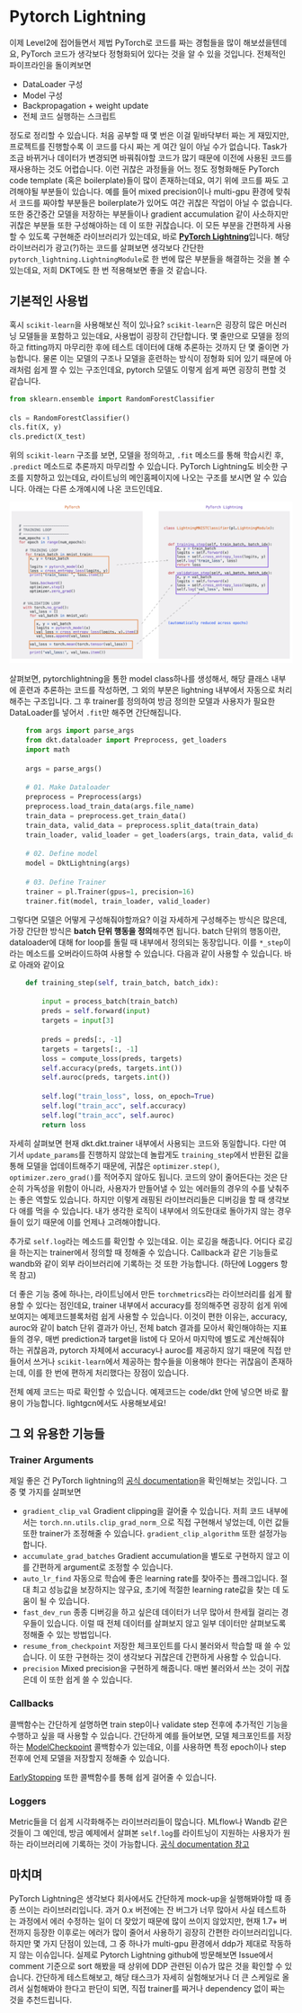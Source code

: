 # Pytorch Lightning

이제 Level2에 접어들면서 제법 PyTorch로 코드를 짜는 경험들을 많이 해보셨을텐데요, PyTorch 코드가 생각보다 정형화되어 있다는 것을 알 수 있을 것입니다. 전체적인 파이프라인을 돌이켜보면
+ DataLoader 구성
+ Model 구성
+ Backpropagation + weight update
+ 전체 코드 실행하는 스크립트

정도로 정리할 수 있습니다. 처음 공부할 때 몇 번은 이걸 밑바닥부터 짜는 게 재밌지만, 프로젝트를 진행할수록 이 코드를 다시 짜는 게 여간 일이 아닐 수가 없습니다. Task가 조금 바뀌거나 데이터가 변경되면 바꿔줘야할 코드가 많기 때문에 이전에 사용된 코드를 재사용하는 것도 어렵습니다. 이런 귀찮은 과정들을 어느 정도 정형화해둔 PyTorch code template (혹은 boilerplate)들이 많이 존재하는데요, 여기 위에 코드를 짜도 고려해야될 부분들이 있습니다. 예를 들어 mixed precision이나 multi-gpu 환경에 맞춰서 코드를 짜야할 부분들은 boilerplate가 있어도 여간 귀찮은 작업이 아닐 수 없습니다. 또한 중간중간 모델을 저장하는 부분들이나 gradient accumulation 같이 사소하지만 귀찮은 부분들 또한 구성해야하는 데 이 또한 귀찮습니다. 이 모든 부분을 간편하게 사용할 수 있도록 구현해준 라이브러리가 있는데요, 바로 [**PyTorch Lightning**](https://www.pytorchlightning.ai/)입니다. 해당 라이브러리가 광고(?)하는 코드를 살펴보면 생각보다 간단한 `pytorch_lightning.LightningModule`로 한 번에 많은 부분들을 해결하는 것을 볼 수 있는데요, 저희 DKT에도 한 번 적용해보면 좋을 것 같습니다.

## 기본적인 사용법

혹시 `scikit-learn`을 사용해보신 적이 있나요? `scikit-learn`은 굉장히 많은 머신러닝 모델들을 포함하고 있는데요, 사용법이 굉장히 간단합니다. 몇 줄만으로 모델을 정의하고 fitting까지 마무리한 후에 테스트 데이터에 대해 추론하는 것까지 단 몇 줄이면 가능합니다. 물론 이는 모델의 구조나 모델을 훈련하는 방식이 정형화 되어 있기 때문에 아래처럼 쉽게 짤 수 있는 구조인데요, pytorch 모델도 이렇게 쉽게 짜면 굉장히 편할 것 같습니다.
```python
from sklearn.ensemble import RandomForestClassifier

cls = RandomForestClassifier()
cls.fit(X, y)
cls.predict(X_test)
```

위의 `scikit-learn` 구조를 보면, 모델을 정의하고, `.fit` 메소드를 통해 학습시킨 후, `.predict` 메소드로 추론까지 마무리할 수 있습니다. PyTorch Lightning도 비슷한 구조를 지향하고 있는데요, 라이트닝의 메인홈페이지에 나오는 구조를 보시면 알 수 있습니다. 아래는 다른 소개예시에 나온 코드인데요.

![image](assets/01_example.png)

살펴보면, pytorchlightning을 통한 model class하나를 생성해서, 해당 클래스 내부에 훈련과 추론하는 코드를 작성하면, 그 외의 부분은 lightning 내부에서 자동으로 처리해주는 구조입니다. 그 후 trainer를 정의하여 방금 정의한 모델과 사용자가 필요한 DataLoader를 넣어서 `.fit`만 해주면 간단해집니다.

```python
    from args import parse_args
    from dkt.dataloader import Preprocess, get_loaders
    import math

    args = parse_args()

    # 01. Make Dataloader
    preprocess = Preprocess(args)
    preprocess.load_train_data(args.file_name)
    train_data = preprocess.get_train_data()
    train_data, valid_data = preprocess.split_data(train_data)
    train_loader, valid_loader = get_loaders(args, train_data, valid_data)

    # 02. Define model
    model = DktLightning(args)

    # 03. Define Trainer
    trainer = pl.Trainer(gpus=1, precision=16)
    trainer.fit(model, train_loader, valid_loader)
```

그렇다면 모델은 어떻게 구성해줘야할까요? 이걸 자세하게 구성해주는 방식은 많은데, 가장 간단한 방식은 **batch 단위 행동을 정의**해주면 됩니다. batch 단위의 행동이란, dataloader에 대해 for loop를 돌릴 때 내부에서 정의되는 동장입니다. 이를 `*_step`이라는 메소드를 오버라이드하여 사용할 수 있습니다. 다음과 같이 사용할 수 있습니다. 바로 아래와 같이요
```python
    def training_step(self, train_batch, batch_idx):
        
        input = process_batch(train_batch)
        preds = self.forward(input)
        targets = input[3]

        preds = preds[:, -1]
        targets = targets[:, -1]
        loss = compute_loss(preds, targets)
        self.accuracy(preds, targets.int())
        self.auroc(preds, targets.int())

        self.log("train_loss", loss, on_epoch=True)
        self.log("train_acc", self.accuracy)
        self.log("train_acc", self.auroc)
        return loss
```
자세히 살펴보면 현재 dkt.dkt.trainer 내부에서 사용되는 코드와 동일합니다. 다만 여기서 `update_params`를 진행하지 않았는데 놀랍게도 `training_step`에서 반환된 값을 통해 모델을 업데이트해주기 때문에, 귀찮은 `optimizer.step()`, `optimizer.zero_grad()`를 적어주지 않아도 됩니다. 코드의 양이 줄어든다는 것은 단순히 가독성을 위함이 아니라, 사용자가 만들어낼 수 있는 에러들의 경우의 수를 낮춰주는 좋은 역할도 있습니다. 하지만 이렇게 래핑된 라이브러리들은 디버깅을 할 때 생각보다 애를 먹을 수 있습니다. 내가 생각한 로직이 내부에서 의도한대로 돌아가지 않는 경우들이 있기 때문에 이를 언제나 고려해야합니다.

추가로 `self.log`라는 메소드를 확인할 수 있는데요. 이는 로깅을 해줍니다. 어디다 로깅을 하는지는 trainer에서 정의할 때 정해줄 수 있습니다. Callback과 같은 기능들로 wandb와 같이 외부 라이브러리에 기록하는 것 또한 가능합니다. (하단에 Loggers 항목 참고)

더 좋은 기능 중에 하나는, 라이트닝에서 만든 `torchmetrics`라는 라이브러리를 쉽게 활용할 수 있다는 점인데요, trainer 내부에서 accuracy를 정의해주면 굉장히 쉽게 위에 보여지는 예제코드블록처럼 쉽게 사용할 수 있습니다. 이것이 편한 이유는, accuracy, auroc와 같이 batch 단위 결과가 아닌, 전체 batch 결과를 모아서 확인해야하는 지표들의 경우, 매번 prediction과 target을 list에 다 모아서 마지막에 별도로 계산해줘야 하는 귀찮음과, pytorch 자체에서 accuracy나 auroc를 제공하지 않기 때문에 직접 만들어서 쓰거나 `scikit-learn`에서 제공하는 함수들을 이용해야 한다는 귀찮음이 존재하는데, 이를 한 번에 편하게 처리했다는 장점이 있습니다.

전체 예제 코드는 따로 확인할 수 있습니다. 예제코드는 code/dkt 안에 넣으면 바로 활용이 가능합니다. lightgcn에서도 사용해보세요!


## 그 외 유용한 기능들

### Trainer Arguments

제일 좋은 건 PyTorch lightning의 [공식 documentation](https://pytorch-lightning.readthedocs.io/en/stable/api/pytorch_lightning.trainer.trainer.Trainer.html#pytorch_lightning.trainer.trainer.Trainer)을 확인해보는 것입니다. 그 중 몇 가지를 살펴보면
+ `gradient_clip_val` Gradient clipping을 걸어줄 수 있습니다. 저희 코드 내부에서는 `torch.nn.utils.clip_grad_norm_`으로 직접 구현해서 넣었는데, 이런 값들 또한 trainer가 조정해줄 수 있습니다. `gradient_clip_algorithm` 또한 설정가능합니다.
+ `accumulate_grad_batches` Gradient accumulation을 별도로 구현하지 않고 이를 간편하게 argument로 조정할 수 있습니다.
+ `auto_lr_find` 자동으로 학습에 좋은 learning rate를 찾아주는 플래그입니다. 절대 최고 성능값을 보장하지는 않구요, 초기에 적절한 learning rate값을 찾는 데 도움이 될 수 있습니다.
+ `fast_dev_run` 종종 디버깅을 하고 싶은데 데이터가 너무 많아서 한세월 걸리는 경우들이 있습니다. 이럴 때 전체 데이터를 살펴보지 않고 일부 데이터만 살펴보도록 정해줄 수 있는 방법입니다.
+ `resume_from_checkpoint` 저장한 체크포인트를 다시 불러와서 학습할 때 쓸 수 있습니다. 이 또한 구현하는 것이 생각보다 귀찮은데 간편하게 사용할 수 있습니다.
+ `precision` Mixed precision을 구현하게 해줍니다. 매번 불러와서 쓰는 것이 귀찮은데 이 또한 쉽게 쓸 수 있습니다.


### Callbacks

콜백함수는 간단하게 설명하면 train step이나 validate step 전후에 추가적인 기능을 수행하고 싶을 때 사용할 수 있습니다. 간단하게 예를 들어보면, 모델 체크포인트를 저장하는 [ModelCheckpoint](https://pytorch-lightning.readthedocs.io/en/stable/api/pytorch_lightning.callbacks.ModelCheckpoint.html) 콜백함수가 있는데요, 이를 사용하면 특정 epoch이나 step 전후에 언제 모델을 저장할지 정해줄 수 있습니다.

[EarlyStopping](https://pytorch-lightning.readthedocs.io/en/stable/common/early_stopping.html) 또한 콜백함수를 통해 쉽게 걸어줄 수 있습니다.

### Loggers

Metric들을 더 쉽게 시각화해주는 라이브러리들이 많습니다. MLflow나 Wandb 같은 것들이 그 예인데, 방금 예제에서 살펴본 `self.log`를 라이트닝이 지원하는 사용자가 원하는 라이브러리에 기록하는 것이 가능합니다. [공식 documentation 참고](https://pytorch-lightning.readthedocs.io/en/stable/extensions/logging.html)


## 마치며

PyTorch Lightning은 생각보다 회사에서도 간단하게 mock-up을 실행해봐야할 때 종종 쓰이는 라이브러리입니다. 과거 0.x 버전에는 잔 버그가 너무 많아서 사실 테스트하는 과정에서 에러 수정하는 일이 더 잦았기 때문에 많이 쓰이지 않았지만, 현재 1.7+ 버전까지 등장한 이후로는 에러가 많이 줄어서 사용하기 굉장히 간편한 라이브러리입니다. 하지만 몇 가지 단점이 있는데, 그 중 하나가 multi-gpu 환경에서 ddp가 제대로 작동하지 않는 이슈입니다. 실제로 Pytorch Lightning github에 방문해보면 Issue에서 comment 기준으로 sort 해봤을 때 상위에 DDP 관련된 이슈가 많은 것을 확인할 수 있습니다. 간단하게 테스트해보고, 해당 태스크가 자세히 실험해보거나 더 큰 스케일로 올려서 실험해봐야 한다고 판단이 되면, 직접 trainer를 짜거나 dependency 없이 짜는 것을 추천드립니다.
